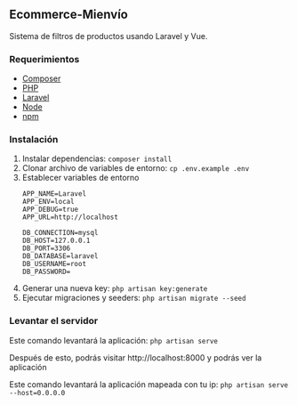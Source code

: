 ## Ecommerce-Mienvío
Sistema de filtros de productos usando Laravel y Vue.

### Requerimientos
- [Composer]()
- [PHP]()
- [Laravel]()
- [Node]()
- [npm]()

### Instalación
1. Instalar dependencias: `composer install`
2. Clonar archivo de variables de entorno: `cp .env.example .env`
3. Establecer variables de entorno
    ```
    APP_NAME=Laravel
    APP_ENV=local
    APP_DEBUG=true
    APP_URL=http://localhost

    DB_CONNECTION=mysql
    DB_HOST=127.0.0.1
    DB_PORT=3306
    DB_DATABASE=laravel
    DB_USERNAME=root
    DB_PASSWORD=
    ```
4. Generar una nueva key: `php artisan key:generate`
5. Ejecutar migraciones y seeders: `php artisan migrate --seed`

### Levantar el servidor
Este comando levantará la aplicación: `php artisan serve`

Después de esto, podrás visitar http://localhost:8000 y podrás ver la aplicación

Este comando levantará la aplicación mapeada con tu ip: `php artisan serve --host=0.0.0.0`